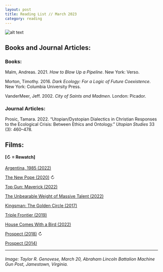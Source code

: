 ```yaml
---
layout: post
title: Reading List // March 2023
category: reading
---
```


![alt text](https://trgenovese.github.io/blog/images/mar23reading.jpg)

## Books and Journal Articles:

### Books:
Malm, Andreas. 2021. *How to Blow Up a Pipeline*. New York: Verso.

Morton, Timothy. 2016. *Dark Ecology: For a Logic of Future Coexistence*. New York: Columbia University Press.

VanderMeer, Jeff. 2002. *City of Saints and Madmen*. London: Picador.

### Journal Articles:
Prosic, Tamara. 2022. “Utopian/Dystopian Dialectics in Christian Responses to the Ecological Crisis: Between Ethics and Ontology.” *Utopian Studies* 33 (3): 460–478.

## Films:
#### [↻ = Rewatch]

[Argentina, 1985 (2022)](https://letterboxd.com/trgenovese/film/argentina-1985/)

[The New Pope (2020)](https://letterboxd.com/trgenovese/film/the-new-pope/2/) ↻

[Top Gun: Maverick (2022)](https://letterboxd.com/trgenovese/film/top-gun-maverick/)

[The Unbearable Weight of Massive Talent (2022)](https://letterboxd.com/trgenovese/film/the-unbearable-weight-of-massive-talent/)

[Kingsman: The Golden Circle (2017)](https://letterboxd.com/trgenovese/film/kingsman-the-golden-circle/)

[Triple Frontier (2019)](https://letterboxd.com/trgenovese/film/triple-frontier/)

[House Comes With a Bird (2022)](https://letterboxd.com/trgenovese/film/house-comes-with-a-bird/)

[Prospect (2018)](https://letterboxd.com/trgenovese/film/prospect-2018/1/) ↻

[Prospect (2014)](https://letterboxd.com/trgenovese/film/prospect/)

___
###### Image: Taylor R. Genovese, March 20, Abraham Lincoln Battalion Machine Gun Post, Jamestown, Virginia.
